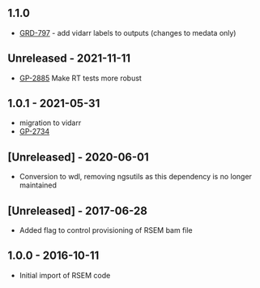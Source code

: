 ## 1.1.0
- [GRD-797](https://jira.oicr.on.ca/browse/GRD-797) - add vidarr labels to outputs (changes to medata only)
## Unreleased - 2021-11-11
- [GP-2885](https://jira.oicr.on.ca/browse/GP-2885) Make RT tests more robust
## 1.0.1 - 2021-05-31
- migration to vidarr 
- [GP-2734](https://jira.oicr.on.ca/browse/GP-2734)
## [Unreleased] - 2020-06-01
- Conversion to wdl, removing ngsutils as this dependency is no longer maintained
## [Unreleased] - 2017-06-28
- Added flag to control provisioning of RSEM bam file
## 1.0.0 - 2016-10-11
- Initial import of RSEM code
